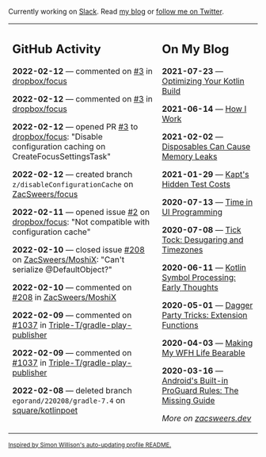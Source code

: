 Currently working on [Slack](https://slack.com/). Read [my blog](https://zacsweers.dev/) or [follow me on Twitter](https://twitter.com/ZacSweers).

<table><tr><td valign="top" width="60%">

## GitHub Activity
<!-- githubActivity starts -->
**2022-02-12** — commented on [#3](https://github.com/dropbox/focus/pull/3#issuecomment-1037262812) in [dropbox/focus](https://github.com/dropbox/focus)

**2022-02-12** — commented on [#3](https://github.com/dropbox/focus/pull/3#issuecomment-1037036149) in [dropbox/focus](https://github.com/dropbox/focus)

**2022-02-12** — opened PR [#3](https://github.com/dropbox/focus/pull/3) to [dropbox/focus](https://github.com/dropbox/focus): "Disable configuration caching on CreateFocusSettingsTask"

**2022-02-12** — created branch `z/disableConfigurationCache` on [ZacSweers/focus](https://github.com/ZacSweers/focus)

**2022-02-11** — opened issue [#2](https://github.com/dropbox/focus/issues/2) on [dropbox/focus](https://github.com/dropbox/focus): "Not compatible with configuration cache"

**2022-02-10** — closed issue [#208](https://github.com/ZacSweers/MoshiX/issues/208) on [ZacSweers/MoshiX](https://github.com/ZacSweers/MoshiX): "Can't serialize @DefaultObject?"

**2022-02-10** — commented on [#208](https://github.com/ZacSweers/MoshiX/issues/208#issuecomment-1034591999) in [ZacSweers/MoshiX](https://github.com/ZacSweers/MoshiX)

**2022-02-09** — commented on [#1037](https://github.com/Triple-T/gradle-play-publisher/issues/1037#issuecomment-1034279926) in [Triple-T/gradle-play-publisher](https://github.com/Triple-T/gradle-play-publisher)

**2022-02-09** — commented on [#1037](https://github.com/Triple-T/gradle-play-publisher/issues/1037#issuecomment-1034146331) in [Triple-T/gradle-play-publisher](https://github.com/Triple-T/gradle-play-publisher)

**2022-02-08** — deleted branch `egorand/220208/gradle-7.4` on [square/kotlinpoet](https://github.com/square/kotlinpoet)
<!-- githubActivity ends -->
</td><td valign="top" width="40%">

## On My Blog
<!-- blog starts -->
**2021-07-23** — [Optimizing Your Kotlin Build](https://www.zacsweers.dev/optimizing-your-kotlin-build/)

**2021-06-14** — [How I Work](https://www.zacsweers.dev/how-i-work/)

**2021-02-02** — [Disposables Can Cause Memory Leaks](https://www.zacsweers.dev/disposables-can-cause-memory-leaks/)

**2021-01-29** — [Kapt's Hidden Test Costs](https://www.zacsweers.dev/kapts-hidden-test-costs/)

**2020-07-13** — [Time in UI Programming](https://www.zacsweers.dev/time-in-ui/)

**2020-07-08** — [Tick Tock: Desugaring and Timezones](https://www.zacsweers.dev/ticktock-desugaring-timezones/)

**2020-06-11** — [Kotlin Symbol Processing: Early Thoughts](https://www.zacsweers.dev/kotlin-symbol-processor-early-thoughts/)

**2020-05-01** — [Dagger Party Tricks: Extension Functions](https://www.zacsweers.dev/dagger-party-tricks-extension-functions/)

**2020-04-03** — [Making My WFH Life Bearable](https://www.zacsweers.dev/making-wfh-life-bearable/)

**2020-03-16** — [Android's Built-in ProGuard Rules: The Missing Guide](https://www.zacsweers.dev/android-proguard-rules/)
<!-- blog ends -->
_More on [zacsweers.dev](https://zacsweers.dev/)_
</td></tr></table>

<sub><a href="https://simonwillison.net/2020/Jul/10/self-updating-profile-readme/">Inspired by Simon Willison's auto-updating profile README.</a></sub>